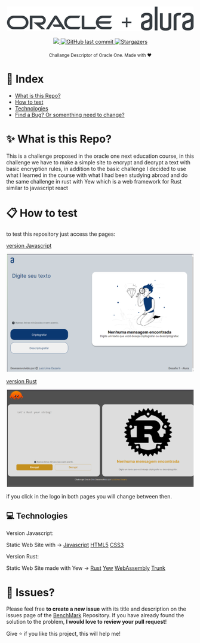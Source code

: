 
<div>
<p align="center">
   <img src=".github/logo.svg" alt="Oracle-One" width="500"/>
</p>
</div>
<p align="center">
  <a aria-label="Completed" href="https://www.oracle.com/br/education/oracle-next-education/">
    <img src="https://img.shields.io/badge/Oracle-Alura-0A3871?logo="></img>
  </a>
  <a href="https://github.com/luizlcezario/OracleOne_Challenge_Encrypt/commits/master">
    <img alt="GitHub last commit" src="https://img.shields.io/github/last-commit/luizlcezario/OracleOne_Challenge_Encrypt?color=0A3871">
  </a> 

  <a href="https://github.com/luizlcezario/OracleOne_Challenge_Encrypt/stargazers">
    <img alt="Stargazers" src="https://img.shields.io/github/stars/luizlcezariozario/get_next_line?color=0A3871&logo=github">
  </a>
</p>

<div align="center">
  <sub>Challange Descriptor of Oracle One. Made with ❤︎
    </a>
  </sub>
</div>


# :pushpin: Index

* [What is this Repo?](#sparkles_What-is-this-Repo?)
* [How to test](#clipboard_How-to-test)
* [Technologies](#computer_Technologies)
* [Find a Bug? Or somenthing need to change?](#bug_Issues?)

# :sparkles: What is this Repo?

This is a challenge proposed in the oracle one next education course, in this challenge we have to make a simple site to encrypt and decrypt a text with basic encryption rules, in addition to the basic challenge I decided to use what I learned in the course with what I had been studying abroad and do the same challenge in rust with Yew which is a web framework for Rust similar to javascript react


# :clipboard: How to test

to test this repository just access the pages:

[version Javascript](https://luizlcezario.github.io/OracleOne_Challenge_Encrypt/)

<center>
<img src=".github/page1.png" width="500"/>
</center>

[version Rust](https://luizlcezario.github.io/OracleOne_Challenge_Encrypt/rust/)

<center>
<img src=".github/page2.png" width="500"/>
</center>

if you click in the logo in both pages you will change between then.

## :computer: Technologies

Version Javascript:

Static Web Site with ->
[Javascript](https://developer.mozilla.org/pt-BR/docs/Web/JavaScript)
[HTML5](https://developer.mozilla.org/en-US/docs/Glossary/HTML5)
[CSS3](https://developer.mozilla.org/en-US/docs/Glossary/CSS)

Version Rust:

Static Web Site made with Yew ->
[Rust](https://doc.rust-lang.org/book/)
[Yew](https://yew.rs)
[WebAssembly](https://webassembly.org)
[Trunk](https://trunkrs.dev)

# :bug: Issues?

Please feel free **to create a new issue** with its title and description on the issues page of the [BenchMark](https://github.com/luizlcezario/OracleOne_Challenge_Encrypt/issues) Repository. If you have already found the solution to the problem, **I would love to review your pull request**!


Give ⭐️ if you like this project, this will help me!